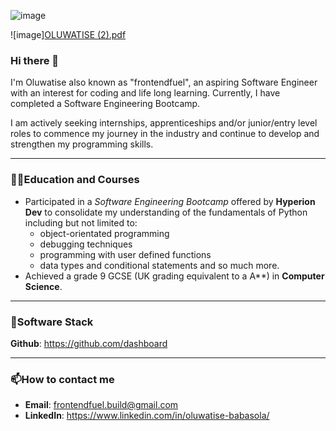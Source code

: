 
![image](https://github.com/O-Babasola/O-Babasola/assets/160128209/b3505a96-7151-4d73-9347-f86b063dc154)

![image][OLUWATISE (2).pdf](https://github.com/user-attachments/files/22992301/OLUWATISE.2.pdf)

### Hi there 👋

I'm Oluwatise also known as "frontendfuel", an aspiring Software Engineer with an interest for coding and life long learning. Currently, I have completed a Software Engineering Bootcamp.

I am actively seeking internships, apprenticeships and/or junior/entry level roles to commence my journey in the industry and continue to develop and strengthen my programming skills.

---

### :woman_student:Education and Courses
- Participated in a *Software Engineering Bootcamp* offered by **Hyperion Dev** to consolidate my understanding of the fundamentals of Python including but not limited to:
   - object-orientated programming
   - debugging techniques
   - programming with user defined functions
   - data types and conditional statements and so much more.
- Achieved a grade 9 GCSE (UK grading equivalent to a A**) in **Computer Science**.

---

### 📑Software Stack 

**Github**: https://github.com/dashboard 

---

### 📫How to contact me
- **Email**: frontendfuel.build@gmail.com
- **LinkedIn**: https://www.linkedin.com/in/oluwatise-babasola/ 



<!--
**O-Babasola/O-Babasola** is a ✨ _special_ ✨ repository because its `README.md` (this file) appears on your GitHub profile.

Here are some ideas to get you started:

- 🔭 I’m currently working on ...
- 🌱 I’m currently learning ...
- 👯 I’m looking to collaborate on ...
- 🤔 I’m looking for help with ...
- 💬 Ask me about ...
- 📫 How to reach me: ...
- 😄 Pronouns: ...
- ⚡ Fun fact: ...
-->
